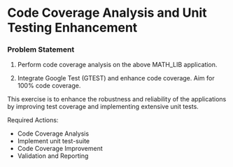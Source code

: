 # Code Coverage Analysis and Unit Testing Enhancement

### Problem Statement

1. Perform code coverage analysis on the above MATH_LIB application.

2. Integrate Google Test (GTEST) and enhance code coverage. Aim for 100% code coverage.

This exercise is to enhance the robustness and reliability of the applications by improving test coverage and implementing extensive unit tests.

Required Actions:

- Code Coverage Analysis
- Implement unit test-suite
- Code Coverage Improvement
- Validation and Reporting
